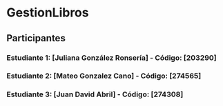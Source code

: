 # GestionLibros

## Participantes

### Estudiante 1: [Juliana González Ronsería] - Código: [203290]
### Estudiante 2: [Mateo Gonzalez Cano] - Código: [274565]
### Estudiante 3: [Juan David Abril] - Código: [274308]
